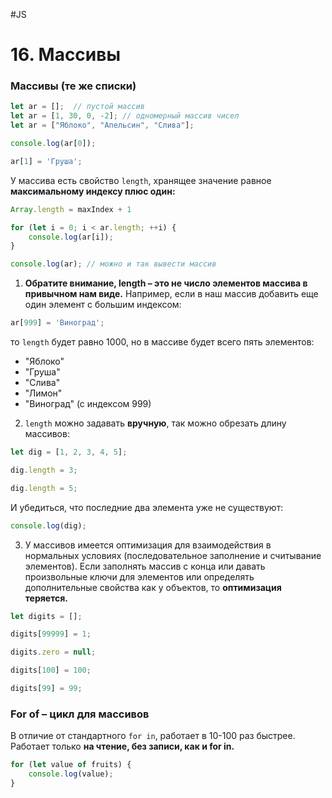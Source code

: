 #JS

# 16. Массивы

### **Массивы (те же списки)**

```javascript
let ar = [];  // пустой массив
let ar = [1, 30, 0, -2]; // одномерный массив чисел
let ar = ["Яблоко", "Апельсин", "Слива"];

console.log(ar[0]);

ar[1] = 'Груша';
```

У массива есть свойство `length`, хранящее значение равное **максимальному индексу плюс один:** 

```javascript
Array.length = maxIndex + 1
```

```javascript
for (let i = 0; i < ar.length; ++i) {
    console.log(ar[i]);
}

console.log(ar); // можно и так вывести массив
```

1. **Обратите внимание, length – это не число элементов массива в привычном нам виде.** Например, если в наш массив добавить еще один элемент с большим индексом:

```javascript
ar[999] = 'Виноград';
```

то `length` будет равно 1000, но в массиве будет всего пять элементов:

- "Яблоко"
- "Груша"
- "Слива"
- "Лимон"
- "Виноград" (с индексом 999)

2. `length` можно задавать **вручную**, так можно обрезать длину массивов:

```javascript
let dig = [1, 2, 3, 4, 5];

dig.length = 3;

dig.length = 5;
```

И убедиться, что последние два элемента уже не существуют:

```javascript
console.log(dig);
```

3. У массивов имеется оптимизация для взаимодействия в нормальных условиях (последовательное заполнение и считывание элементов). Если заполнять массив с конца или давать произвольные ключи для элементов или определять дополнительные свойства как у объектов, то **оптимизация теряется.**

```javascript
let digits = [];

digits[99999] = 1;

digits.zero = null;

digits[100] = 100;

digits[99] = 99;
```

### **For of – цикл для массивов**

В отличие от стандартного `for in`, работает в 10-100 раз быстрее.
Работает только **на чтение, без записи, как и for in.**

```javascript
for (let value of fruits) {
    console.log(value);
}
```
